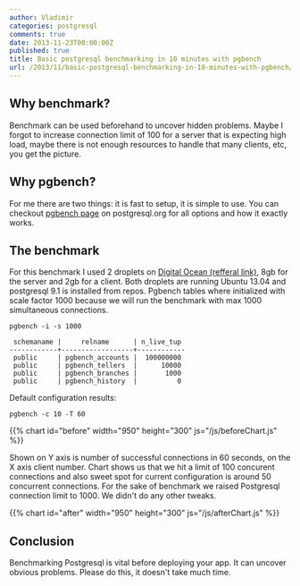 ```yaml
---
author: Vladimir
categories: postgresql
comments: true
date: 2013-11-23T00:00:00Z
published: true
title: Basic postgresql benchmarking in 10 minutes with pgbench
url: /2013/11/basic-postgresql-benchmarking-in-10-minutes-with-pgbench/
---
```


## Why benchmark?

Benchmark can be used beforehand to uncover hidden problems. Maybe I forgot to increase
connection limit of 100 for a server that is expecting high load, maybe there is not
enough resources to handle that many clients, etc, you get the picture.

## Why pgbench?

For me there are two things: it is fast to setup, it is simple to use. You can checkout
[pgbench page](http://www.postgresql.org/docs/9.1/static/pgbench.html) on
postgresql.org for all options and how it exactly works.

## The benchmark

For this benchmark I used 2 droplets on
[Digital Ocean (refferal link)](https://www.digitalocean.com/?refcode=92eab3d251a3),
8gb for the server and 2gb for a client. Both droplets are running Ubuntu 13.04 and
postgresql 9.1 is installed from repos. Pgbench tables where initialized with scale
factor 1000 because we will run the benchmark with max 1000 simultaneous connections.

    pgbench -i -s 1000

     schemaname |     relname      | n_live_tup
    ------------+------------------+------------
     public     | pgbench_accounts |  100000000
     public     | pgbench_tellers  |      10000
     public     | pgbench_branches |       1000
     public     | pgbench_history  |          0


Default configuration results:


```pgbench -c 10 -T 60```

{{% chart id="before" width="950" height="300" js="/js/beforeChart.js" %}}

Shown on Y axis is number of successful connections in 60 seconds, on the X axis client number. Chart shows us that we hit a limit of 100 concurent connections and
also sweet spot for current configuration is around 50 concurrent connections. For the sake of benchmark we raised Postgresql connection limit to 1000. We didn't do any other tweaks.


{{% chart id="after" width="950" height="300" js="/js/afterChart.js" %}}

## Conclusion

Benchmarking Postgresql is vital before deploying your app. It can uncover obvious problems. Please do this, it doesn't take much time.
